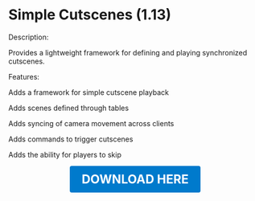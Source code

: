 # Simple Cutscenes (1.13)

Description:

Provides a lightweight framework for defining and playing synchronized cutscenes.

Features:

Adds a framework for simple cutscene playback

Adds scenes defined through tables

Adds syncing of camera movement across clients

Adds commands to trigger cutscenes

Adds the ability for players to skip

<p align="center"><a href="https://github.com/LiliaFramework/Modules/raw/refs/heads/gh-pages/cutscenes.zip" style="display:inline-block;padding:12px 24px;font-size:1.5rem;font-weight:bold;text-decoration:none;color:#fff;background-color:#007acc;border-radius:4px;">DOWNLOAD HERE</a></p>